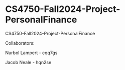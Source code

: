 # CS4750-Fall2024-Project-PersonalFinance
CS4750-Fall2024-Project-PersonalFinance

Collaborators:

Nurbol Lampert - cqq7gs

Jacob Neale - hqn2se
